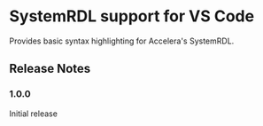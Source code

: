 # SystemRDL support for VS Code

Provides basic syntax highlighting for Accelera's SystemRDL.

## Release Notes

### 1.0.0

Initial release
